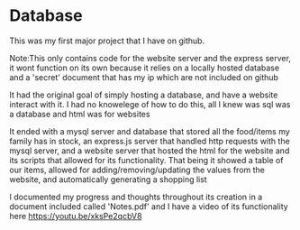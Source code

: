 # Database
This was my first major project that I have on github.

Note:This only contains code for the website server and the express server, it wont function on its own because it relies on a locally hosted database and a 'secret' document that has my ip which are not included on github

It had the original goal of simply hosting a database, and have a website interact with it. I had no knowelege of how to do this, all I knew was sql was a database and html was for websites

It ended with a mysql server and database that stored all the food/items my family has in stock, an express.js server that handled http requests with the mysql server, and a website server that hosted the html for the website and its scripts that allowed for its functionality. That being it showed a table of our items, allowed for adding/removing/updating the values from the website, and automatically generating a shopping list

I documented my progress and thoughts throughout its creation in a document included called 'Notes.pdf' and I have a video of its functionality here https://youtu.be/xksPe2qcbV8
